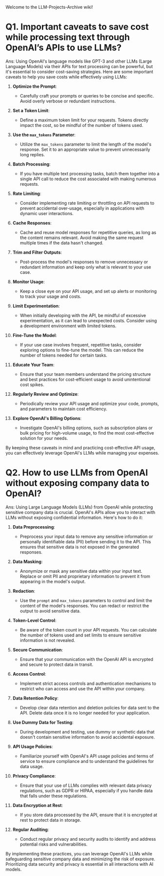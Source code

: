 Welcome to the LLM-Projects-Archive wiki!

# Q1. Important caveats to save cost while processing text through OpenAI’s APIs to use LLMs?
Ans: Using OpenAI's language models like GPT-3 and other LLMs (Large Language Models) via their APIs for text processing can be powerful, but it's essential to consider cost-saving strategies. Here are some important caveats to help you save costs while effectively using LLMs:

1. **Optimize the Prompt**:
   - Carefully craft your prompts or queries to be concise and specific. Avoid overly verbose or redundant instructions.

2. **Set a Token Limit**:
   - Define a maximum token limit for your requests. Tokens directly impact the cost, so be mindful of the number of tokens used.

3. **Use the `max_tokens` Parameter**:
   - Utilize the `max_tokens` parameter to limit the length of the model's response. Set it to an appropriate value to prevent unnecessarily long replies.

4. **Batch Processing**:
   - If you have multiple text processing tasks, batch them together into a single API call to reduce the cost associated with making numerous requests.

5. **Rate Limiting**:
   - Consider implementing rate limiting or throttling on API requests to prevent accidental over-usage, especially in applications with dynamic user interactions.

6. **Cache Responses**:
   - Cache and reuse model responses for repetitive queries, as long as the content remains relevant. Avoid making the same request multiple times if the data hasn't changed.

7. **Trim and Filter Outputs**:
   - Post-process the model's responses to remove unnecessary or redundant information and keep only what is relevant to your use case.

8. **Monitor Usage**:
   - Keep a close eye on your API usage, and set up alerts or monitoring to track your usage and costs.

9. **Limit Experimentation**:
   - When initially developing with the API, be mindful of excessive experimentation, as it can lead to unexpected costs. Consider using a development environment with limited tokens.

10. **Fine-Tune the Model**:
    - If your use case involves frequent, repetitive tasks, consider exploring options to fine-tune the model. This can reduce the number of tokens needed for certain tasks.

11. **Educate Your Team**:
    - Ensure that your team members understand the pricing structure and best practices for cost-efficient usage to avoid unintentional cost spikes.

12. **Regularly Review and Optimize**:
    - Periodically review your API usage and optimize your code, prompts, and parameters to maintain cost efficiency.

13. **Explore OpenAI's Billing Options**:
    - Investigate OpenAI's billing options, such as subscription plans or bulk pricing for high-volume usage, to find the most cost-effective solution for your needs.

By keeping these caveats in mind and practicing cost-effective API usage, you can effectively leverage OpenAI's LLMs while managing your expenses.

# Q2. How to use LLMs from OpenAI without exposing company data to OpenAI?
Ans: Using Large Language Models (LLMs) from OpenAI while protecting sensitive company data is crucial. OpenAI's APIs allow you to interact with LLMs without exposing confidential information. Here's how to do it:

1. **Data Preprocessing**:
   - Preprocess your input data to remove any sensitive information or personally identifiable data (PII) before sending it to the API. This ensures that sensitive data is not exposed in the generated responses.

2. **Data Masking**:
   - Anonymize or mask any sensitive data within your input text. Replace or omit PII and proprietary information to prevent it from appearing in the model's output.

3. **Redaction**:
   - Use the `prompt` and `max_tokens` parameters to control and limit the content of the model's responses. You can redact or restrict the output to avoid sensitive data.

4. **Token-Level Control**:
   - Be aware of the token count in your API requests. You can calculate the number of tokens used and set limits to ensure sensitive information is not revealed.

5. **Secure Communication**:
   - Ensure that your communication with the OpenAI API is encrypted and secure to protect data in transit.

6. **Access Control**:
   - Implement strict access controls and authentication mechanisms to restrict who can access and use the API within your company.

7. **Data Retention Policy**:
   - Develop clear data retention and deletion policies for data sent to the API. Delete data once it is no longer needed for your application.

8. **Use Dummy Data for Testing**:
   - During development and testing, use dummy or synthetic data that doesn't contain sensitive information to avoid accidental exposure.

9. **API Usage Policies**:
   - Familiarize yourself with OpenAI's API usage policies and terms of service to ensure compliance and to understand the guidelines for data usage.

10. **Privacy Compliance**:
    - Ensure that your use of LLMs complies with relevant data privacy regulations, such as GDPR or HIPAA, especially if you handle data that falls under these regulations.

11. **Data Encryption at Rest**:
    - If you store data processed by the API, ensure that it is encrypted at rest to protect data in storage.

12. **Regular Auditing**:
    - Conduct regular privacy and security audits to identify and address potential risks and vulnerabilities.

By implementing these practices, you can leverage OpenAI's LLMs while safeguarding sensitive company data and minimizing the risk of exposure. Prioritizing data security and privacy is essential in all interactions with AI models.
